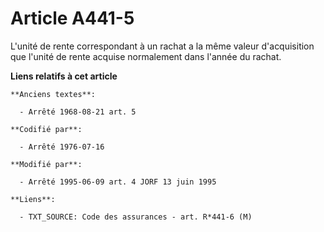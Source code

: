 # Article A441-5

L'unité de rente correspondant à un rachat a la même valeur d'acquisition que l'unité de rente acquise normalement dans
l'année du rachat.

**Liens relatifs à cet article**

	**Anciens textes**:

	  - Arrêté 1968-08-21 art. 5

	**Codifié par**:

	  - Arrêté 1976-07-16

	**Modifié par**:

	  - Arrêté 1995-06-09 art. 4 JORF 13 juin 1995

	**Liens**:

	  - TXT_SOURCE: Code des assurances - art. R*441-6 (M)
